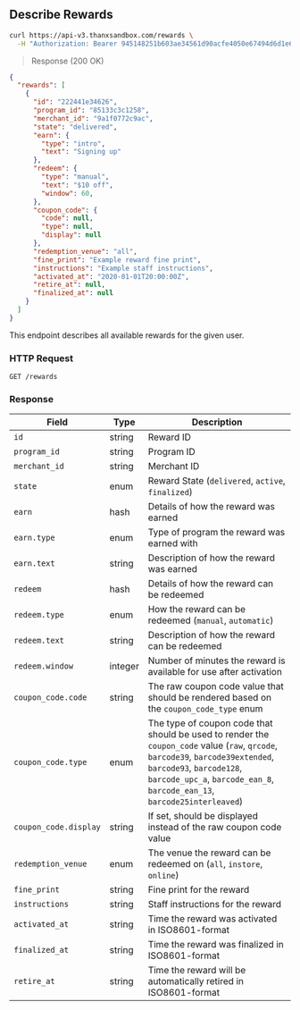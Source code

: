 ## Describe Rewards

```bash
curl https://api-v3.thanxsandbox.com/rewards \
  -H "Authorization: Bearer 945148251b603ae34561d90acfe4050e67494d6d1e65d4d3d52798407f03c0bd"
```

> Response (200 OK)

```json
{
  "rewards": [
    {
      "id": "222441e34626",
      "program_id": "85133c3c1258",
      "merchant_id": "9a1f0772c9ac",
      "state": "delivered",
      "earn": {
        "type": "intro",
        "text": "Signing up"
      },
      "redeem": {
        "type": "manual",
        "text": "$10 off",
        "window": 60,
      },
      "coupon_code": {
        "code": null,
        "type": null,
        "display": null
      },
      "redemption_venue": "all",
      "fine_print": "Example reward fine print",
      "instructions": "Example staff instructions",
      "activated_at": "2020-01-01T20:00:00Z",
      "retire_at": null,
      "finalized_at": null
    }
  ]
}
```

This endpoint describes all available rewards for the given user.

### HTTP Request

`GET /rewards`

### Response

Field | Type | Description
----- | ---- | -----------
`id` | string | Reward ID
`program_id` | string | Program ID
`merchant_id` | string | Merchant ID
`state` | enum | Reward State (`delivered`, `active`, `finalized`)
`earn` | hash | Details of how the reward was earned
`earn.type` | enum | Type of program the reward was earned with
`earn.text` | string | Description of how the reward was earned
`redeem` | hash | Details of how the reward can be redeemed
`redeem.type` | enum | How the reward can be redeemed (`manual`, `automatic`)
`redeem.text` | string | Description of how the reward can be redeemed
`redeem.window` | integer | Number of minutes the reward is available for use after activation
`coupon_code.code` | string | The raw coupon code value that should be rendered based on the `coupon_code_type` enum
`coupon_code.type` | enum | The type of coupon code that should be used to render the `coupon_code` value (`raw`, `qrcode`, `barcode39`, `barcode39extended`, `barcode93`, `barcode128`, `barcode_upc_a`, `barcode_ean_8`, `barcode_ean_13`, `barcode25interleaved`)
`coupon_code.display` | string | If set, should be displayed instead of the raw coupon code value
`redemption_venue` | enum | The venue the reward can be redeemed on (`all`, `instore`, `online`)
`fine_print` | string | Fine print for the reward
`instructions` | string | Staff instructions for the reward
`activated_at` | string | Time the reward was activated in ISO8601-format
`finalized_at` | string | Time the reward was finalized in ISO8601-format
`retire_at` | string | Time the reward will be automatically retired in ISO8601-format
